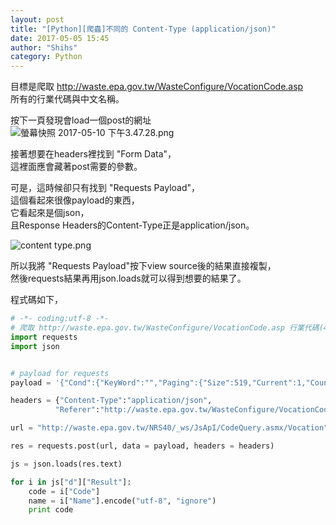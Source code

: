 ```yaml
---
layout: post
title: "[Python][爬蟲]不同的 Content-Type (application/json)"
date: 2017-05-05 15:45
author: "Shihs"
category: Python
---
```


目標是爬取 http://waste.epa.gov.tw/WasteConfigure/VocationCode.asp<br>
所有的行業代碼與中文名稱。

按下一頁發現會load一個post的網址<br>
![螢幕快照 2017-05-10 下午3.47.28.png](http://user-image.logdown.io/user/13067/blog/12306/post/1792968/fSvGMaRQRCfVLL1T7SMz_%E8%9E%A2%E5%B9%95%E5%BF%AB%E7%85%A7%202017-05-10%20%E4%B8%8B%E5%8D%883.47.28.png)


接著想要在headers裡找到 "Form Data"，<br>
這裡面應會藏著post需要的參數。<br>

可是，這時候卻只有找到 "Requests Payload"，<br>
這個看起來很像payload的東西，<br>
它看起來是個json，<br>
且Response Headers的Content-Type正是application/json。

![content type.png](http://user-image.logdown.io/user/13067/blog/12306/post/1792968/qomn6tsmQcaYV27GsYea_content%20type.png)

所以我將 "Requests Payload"按下view source後的結果直接複製，<br>
然後requests結果再用json.loads就可以得到想要的結果了。<br>

程式碼如下，

```python
# -*- coding:utf-8 -*-
# 爬取 http://waste.epa.gov.tw/WasteConfigure/VocationCode.asp 行業代碼(4碼)
import requests
import json


# payload for requests
payload = '{"Cond":{"KeyWord":"","Paging":{"Size":519,"Current":1,"Count":52,"RecordCount":519,"CanPrev":false,"CanNext":true}}}'

headers = {"Content-Type":"application/json", 
		  "Referer":"http://waste.epa.gov.tw/WasteConfigure/VocationCode.asp"}

url = "http://waste.epa.gov.tw/NRS40/_ws/JsApI/CodeQuery.asmx/Vocation"

res = requests.post(url, data = payload, headers = headers)

js = json.loads(res.text)

for i in js["d"]["Result"]:
	code = i["Code"]
	name = i["Name"].encode("utf-8", "ignore")
	print code

```